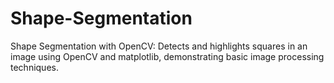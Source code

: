 # Shape-Segmentation
Shape Segmentation with OpenCV: Detects and highlights squares in an image using OpenCV and matplotlib, demonstrating basic image processing techniques.
